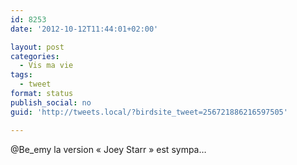 ```yaml
---
id: 8253
date: '2012-10-12T11:44:01+02:00'

layout: post
categories:
  - Vis ma vie
tags:
  - tweet
format: status
publish_social: no
guid: 'http://tweets.local/?birdsite_tweet=256721886216597505'

---
```


@Be\_emy la version « Joey Starr » est sympa…